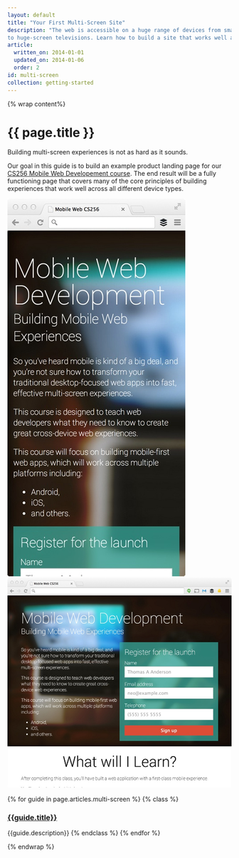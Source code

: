 ```yaml
---
layout: default
title: "Your First Multi-Screen Site"
description: "The web is accessible on a huge range of devices from small-screen phones
to huge-screen televisions. Learn how to build a site that works well across all these devices."
article:
  written_on: 2014-01-01
  updated_on: 2014-01-06
  order: 2
id: multi-screen
collection: getting-started
---
```

{% wrap content%}

# {{ page.title }}

Building multi-screen experiences is not as hard as it sounds. 

Our goal in this guide is to build an example product landing page for our
 [CS256 Mobile Web Developement course](https://www.udacity.com/course/cs256).  The end result will be a fully functioning page
that covers many of the core principles of building experiences that work well
across all different device types.


<div class="demo clear">
  <img class="g-wide--1 g-medium--half" src="images/narrowsite.jpg" alt="Narrow Viewport final look" style="max-width: 100%;"><img  class="g-wide--3 g-wide--last g-medium--half g--last" src="images/widesite.jpg" alt="Narrow Viewport final look" style="max-width: 100%;">
</div>


{% for guide in page.articles.multi-screen %}
{% class %}
### [{{guide.title}}]({{site.baseurl}}{{guide.url}})
{{guide.description}}
{% endclass %}
{% endfor %}

{% endwrap %}
